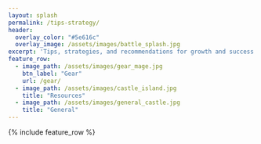 ```yaml
---
layout: splash
permalink: /tips-strategy/
header:
  overlay_color: "#5e616c"
  overlay_image: /assets/images/battle_splash.jpg
excerpt: 'Tips, strategies, and recommendations for growth and success in Iron Throne'
feature_row:
  - image_path: /assets/images/gear_mage.jpg
    btn_label: "Gear"
    url: /gear/
  - image_path: /assets/images/castle_island.jpg
    title: "Resources"
  - image_path: /assets/images/general_castle.jpg
    title: "General"
---
```


{% include feature_row %}
